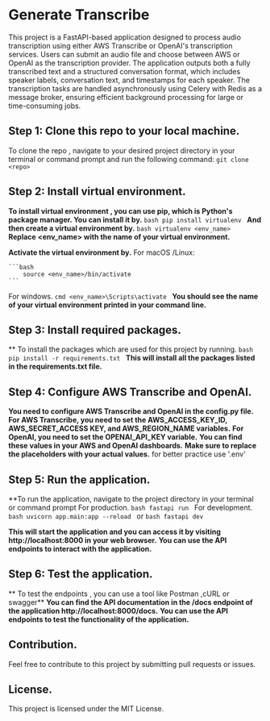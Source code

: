 # Generate Transcribe
This project is a FastAPI-based application designed to process audio transcription using either AWS Transcribe or OpenAI's transcription services. Users can submit an audio file and choose between AWS or OpenAI as the transcription provider. The application outputs both a fully transcribed text and a structured conversation format, which includes speaker labels, conversation text, and timestamps for each speaker. The transcription tasks are handled asynchronously using Celery with Redis as a message broker, ensuring efficient background processing for large or time-consuming jobs.

## Step 1: Clone this repo to your local machine.
To clone the repo , navigate to your desired project directory in your terminal or command prompt and run the following command:
    ```
    git clone <repo>
    ```

##  Step 2: Install virtual environment.
**To install virtual environment , you can use pip, which is Python's package manager. You can install it by.**
    ```bash
        pip install virtualenv
    ```
**And  then create a virtual environment by.**
    ```bash
        virtualenv <env_name>
    ```
**Replace <env_name> with the name of your virtual environment.**

**Activate  the virtual environment by.**
    For macOS /Linux:

    ```bash
        source <env_name>/bin/activate
    ```
For windows.
    ```cmd
        <env_name>\Scripts\activate
    ```
**You should see the name of your virtual environment printed in your command line.**

##   Step 3: Install required packages.
** To install the packages which are used for this project by running.
    ```bash
        pip install -r requirements.txt
    ```
    **This will install all the packages listed in the requirements.txt file.**

##  Step 4: Configure AWS Transcribe and OpenAI.
**You need to configure AWS Transcribe and OpenAI in the config.py file.**
**For AWS Transcribe, you need to set the AWS_ACCESS_KEY_ID, AWS_SECRET_ACCESS KEY, and AWS_REGION_NAME variables.**
**For OpenAI, you need to set the OPENAI_API_KEY variable.**
**You can find these values in your AWS and OpenAI dashboards.**
**Make sure to replace the placeholders with your actual values.**
for better practice use '.env'

##   Step 5: Run the application.
**To run the application, navigate to the project directory in your terminal or command prompt
    For production.
    ```bash
        fastapi run
    ```
    For development.
    ```bash
        uvicorn app.main:app --reload
    ```
    or 
    ```bash
        fastapi dev
    ```

**This will start the application and you can access it by visiting http://localhost:8000
    in your web browser.**
    **You can use the API endpoints to interact with the application.**

## Step  6: Test the application.

** To test the endpoints , you can use a tool like Postman ,cURL or swagger**
    **You can find the API documentation in the /docs endpoint of the application http://localhost:8000/docs.**
    **You can use the API endpoints to test the functionality of the application.**


## Contribution.

Feel  free to contribute to this project by submitting pull requests or issues.

## License.
This project is licensed under the MIT License.

